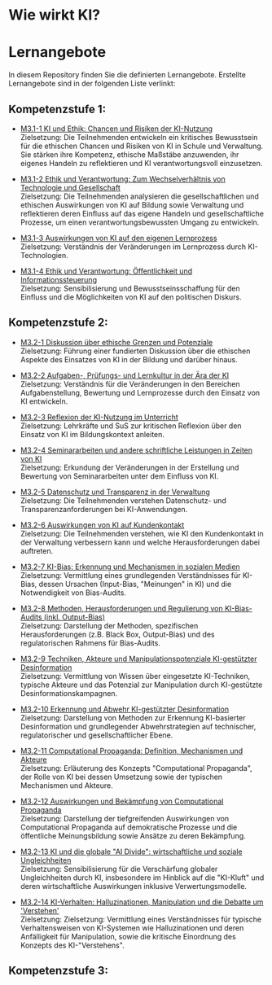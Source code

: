 # Wie wirkt KI?

# Lernangebote

In diesem Repository finden Sie die definierten Lernangebote. Erstellte Lernangebote sind in der folgenden Liste verlinkt:

## Kompetenzstufe 1:
* [M3.1-1 KI und Ethik: Chancen und Risiken der KI-Nutzung]()  
  Zielsetzung: Die Teilnehmenden entwickeln ein kritisches Bewusstsein für die ethischen Chancen und Risiken von KI in Schule und Verwaltung. Sie stärken ihre Kompetenz, ethische Maßstäbe anzuwenden, ihr eigenes Handeln zu reflektieren und KI verantwortungsvoll einzusetzen.

* [M3.1-2 Ethik und Verantwortung: Zum Wechselverhältnis von Technologie und Gesellschaft]()  
  Zielsetzung: Die Teilnehmenden analysieren die gesellschaftlichen und ethischen Auswirkungen von KI auf Bildung sowie Verwaltung und reflektieren deren Einfluss auf das eigene Handeln und gesellschaftliche Prozesse, um einen verantwortungsbewussten Umgang zu entwickeln.

* [M3.1-3 Auswirkungen von KI auf den eigenen Lernprozess]()  
  Zielsetzung: Verständnis der Veränderungen im Lernprozess durch KI-Technologien.

* [M3.1-4 Ethik und Verantwortung: Öffentlichkeit und Informationssteuerung]()  
  Zielsetzung: Sensibilisierung und Bewusstseinsschaffung für den Einfluss und die Möglichkeiten von KI auf den politischen Diskurs.

## Kompetenzstufe 2:
* [M3.2-1 Diskussion über ethische Grenzen und Potenziale]()  
  Zielsetzung: Führung einer fundierten Diskussion über die ethischen Aspekte des Einsatzes von KI in der Bildung und darüber hinaus.

* [M3.2-2 Aufgaben-, Prüfungs- und Lernkultur in der Ära der KI]()  
  Zielsetzung: Verständnis für die Veränderungen in den Bereichen Aufgabenstellung, Bewertung und Lernprozesse durch den Einsatz von KI entwickeln.

* [M3.2-3 Reflexion der KI-Nutzung im Unterricht]()  
  Zielsetzung: Lehrkräfte und SuS zur kritischen Reflexion über den Einsatz von KI im Bildungskontext anleiten.

* [M3.2-4 Seminararbeiten und andere schriftliche Leistungen in Zeiten von KI]()  
  Zielsetzung: Erkundung der Veränderungen in der Erstellung und Bewertung von Seminararbeiten unter dem Einfluss von KI.

* [M3.2-5 Datenschutz und Transparenz in der Verwaltung]()  
  Zielsetzung: Die Teilnehmenden verstehen Datenschutz- und Transparenzanforderungen bei KI-Anwendungen.

* [M3.2-6 Auswirkungen von KI auf Kundenkontakt]()  
  Zielsetzung: Die Teilnehmenden verstehen, wie KI den Kundenkontakt in der Verwaltung verbessern kann und welche Herausforderungen dabei auftreten.

* [M3.2-7 KI-Bias: Erkennung und Mechanismen in sozialen Medien]()  
  Zielsetzung: Vermittlung eines grundlegenden Verständnisses für KI-Bias, dessen Ursachen (Input-Bias, "Meinungen" in KI) und die Notwendigkeit von Bias-Audits.

* [M3.2-8 Methoden, Herausforderungen und Regulierung von KI-Bias-Audits (inkl. Output-Bias)]()  
  Zielsetzung: Darstellung der Methoden, spezifischen Herausforderungen (z.B. Black Box, Output-Bias) und des regulatorischen Rahmens für Bias-Audits.

* [M3.2-9 Techniken, Akteure und Manipulationspotenziale KI-gestützter Desinformation]()  
  Zielsetzung: Vermittlung von Wissen über eingesetzte KI-Techniken, typische Akteure und das Potenzial zur Manipulation durch KI-gestützte Desinformationskampagnen.

* [M3.2-10 Erkennung und Abwehr KI-gestützter Desinformation]()  
  Zielsetzung: Darstellung von Methoden zur Erkennung KI-basierter Desinformation und grundlegender Abwehrstrategien auf technischer, regulatorischer und gesellschaftlicher Ebene.

* [M3.2-11 Computational Propaganda: Definition, Mechanismen und Akteure]()  
  Zielsetzung: Erläuterung des Konzepts "Computational Propaganda", der Rolle von KI bei dessen Umsetzung sowie der typischen Mechanismen und Akteure.

* [M3.2-12 Auswirkungen und Bekämpfung von Computational Propaganda]()  
  Zielsetzung: Darstellung der tiefgreifenden Auswirkungen von Computational Propaganda auf demokratische Prozesse und die öffentliche Meinungsbildung sowie Ansätze zu deren Bekämpfung.

* [M3.2-13 KI und die globale "AI Divide": wirtschaftliche und soziale Ungleichheiten]()  
  Zielsetzung: Sensibilisierung für die Verschärfung globaler Ungleichheiten durch KI, insbesondere im Hinblick auf die "KI-Kluft" und deren wirtschaftliche Auswirkungen inklusive Verwertungsmodelle.

* [M3.2-14 KI-Verhalten: Halluzinationen, Manipulation und die Debatte um 'Verstehen']()  
  Zielsetzung: Zielsetzung: Vermittlung eines Verständnisses für typische Verhaltensweisen von KI-Systemen wie Halluzinationen und deren Anfälligkeit für Manipulation, sowie die kritische Einordnung des Konzepts des KI-"Verstehens".

## Kompetenzstufe 3: